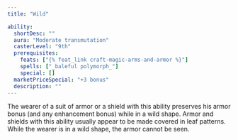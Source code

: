 ```yaml
---
title: "Wild"

ability:
  shortDesc: ""
  aura: "Moderate transmutation"
  casterLevel: "9th"
  prerequisites:
    feats: ["{% feat_link craft-magic-arms-and-armor %}"]
    spells: ["_baleful polymorph_"]
    special: []
  marketPriceSpecial: "+3 bonus"
  description: ""
---
```

The wearer of a suit of armor or a shield with this ability preserves his armor bonus (and any enhancement bonus) while in a wild shape. Armor and shields with this ability usually appear to be made covered in leaf patterns. While the wearer is in a wild shape, the armor cannot be seen.


